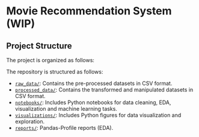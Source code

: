 # Movie Recommendation System (WIP)

## Project Structure

The project is organized as follows:

The repository is structured as follows:

- [`raw_data/`](raw_data/): Contains the pre-processed datasets in CSV format.
- [`processed_data/`](processed_data/): Contains the transformed and manipulated datasets in CSV format.
- [`notebooks/`](notebooks/): Includes Python notebooks for data cleaning, EDA, visualization and machine learning tasks. 
- [`visualizations/`](visualizations/): Includes Python figures for data visualization and exploration.
- [`reports/`](reports/): Pandas-Profile reports (EDA).  